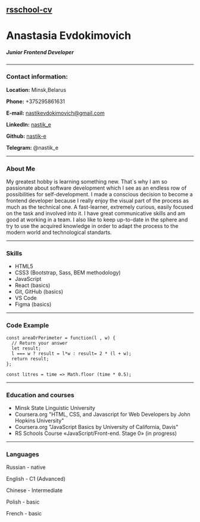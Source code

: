 [rsschool-cv](https://nastik-e.github.io/rsschool-cv/cv)
-----
# Anastasia Evdokimovich

##### Junior Frontend Developer
-------

### Contact information:

**Location:** Minsk,Belarus

**Phone:** +375295861631

**E-mail:** nastikevdokimovich@gmail.com

**LinkedIn:** [nastik_e](https://www.linkedin.com/in/%D0%B0%D0%BD%D0%B0%D1%81%D1%82%D0%B0%D1%81%D0%B8%D1%8F-%D0%B5-09488093)

**Github:** [nastik-e](https://github.com/nastik-e)

**Telegram:** @nastik_e

------

### About Me

My greatest hobby is learning something new. That`s why I am so passionate about software development which I see as an endless row of possibilities for self-development. I made a conscious decision to become a frontend developer because I really enjoy the visual part of the process as much as the technical one. A fast-learner, extremely curious, easily focused on the task and involved into it. I have great communicative skills and am good at working in a team. I also like to keep up-to-date in the sphere and try to use the acquired knowledge in order to adapt the process to the modern world and technological standarts.

-------

### Skills
* HTML5
* CSS3 (Bootstrap, Sass, BEM methodology)
* JavaScript 
* React (basics)
* Git, GitHub (basics)
* VS Code
* Figma (basics)

----

### Code Example
```
const areaOrPerimeter = function(l , w) {
  // Return your answer
  let result;
  l === w ? result = l*w : result= 2 * (l + w);
  return result;
};
```

```
const litres = time => Math.floor (time * 0.5);
```

-----

### Education and courses
* Minsk State Linguistic University
* Coursera.org "HTML, CSS, and Javascript for Web Developers by John Hopkins University"
* Coursera.org "JavaScript Basics by University of California, Davis"
* RS Schools Course «JavaScript/Front-end. Stage 0» (in progress)

------ 

### Languages

Russian - native

English - C1 (Advanced)

Chinese - Intermediate 

Polish - basic

French - basic

